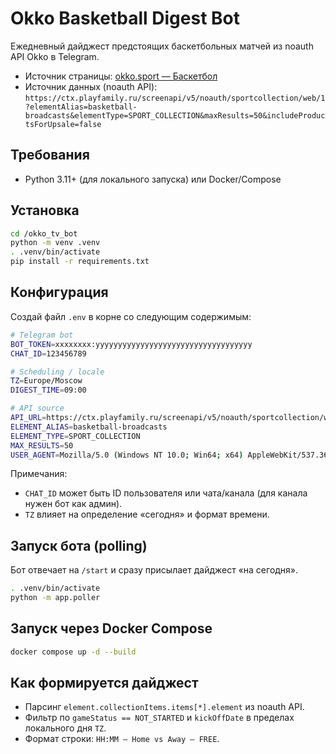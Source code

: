 # Okko Basketball Digest Bot

Ежедневный дайджест предстоящих баскетбольных матчей из noauth API Okko в Telegram. 

- Источник страницы: [okko.sport — Баскетбол](https://okko.sport/sport_collection/basketball)
- Источник данных (noauth API): `https://ctx.playfamily.ru/screenapi/v5/noauth/sportcollection/web/1?elementAlias=basketball-broadcasts&elementType=SPORT_COLLECTION&maxResults=50&includeProductsForUpsale=false`

## Требования
- Python 3.11+ (для локального запуска) или Docker/Compose

## Установка
```bash
cd /okko_tv_bot
python -m venv .venv
. .venv/bin/activate
pip install -r requirements.txt
```

## Конфигурация
Создай файл `.env` в корне со следующим содержимым:
```bash
# Telegram bot
BOT_TOKEN=xxxxxxxx:yyyyyyyyyyyyyyyyyyyyyyyyyyyyyyyyyyy
CHAT_ID=123456789

# Scheduling / locale
TZ=Europe/Moscow
DIGEST_TIME=09:00

# API source
API_URL=https://ctx.playfamily.ru/screenapi/v5/noauth/sportcollection/web/1
ELEMENT_ALIAS=basketball-broadcasts
ELEMENT_TYPE=SPORT_COLLECTION
MAX_RESULTS=50
USER_AGENT=Mozilla/5.0 (Windows NT 10.0; Win64; x64) AppleWebKit/537.36 (KHTML, like Gecko) Chrome/127.0 Safari/537.36

```

Примечания:
- `CHAT_ID` может быть ID пользователя или чата/канала (для канала нужен бот как админ).
- `TZ` влияет на определение «сегодня» и формат времени.

## Запуск бота (polling)
Бот отвечает на `/start` и сразу присылает дайджест «на сегодня».
```bash
. .venv/bin/activate
python -m app.poller
```

## Запуск через Docker Compose

```bash
docker compose up -d --build
```

## Как формируется дайджест
- Парсинг `element.collectionItems.items[*].element` из noauth API.
- Фильтр по `gameStatus == NOT_STARTED` и `kickOffDate` в пределах локального дня `TZ`.
- Формат строки: `HH:MM — Home vs Away — FREE`.
